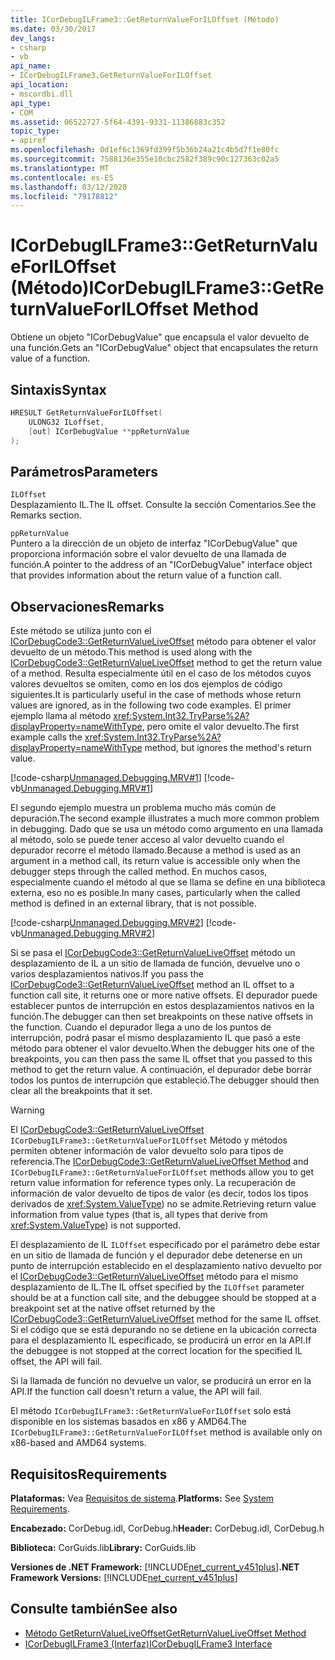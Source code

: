 ```yaml
---
title: ICorDebugILFrame3::GetReturnValueForILOffset (Método)
ms.date: 03/30/2017
dev_langs:
- csharp
- vb
api_name:
- ICorDebugILFrame3.GetReturnValueForILOffset
api_location:
- mscordbi.dll
api_type:
- COM
ms.assetid: 06522727-5f64-4391-9331-11386883c352
topic_type:
- apiref
ms.openlocfilehash: 0d1ef6c1369fd399f5b36b24a21c4b5d7f1e80fc
ms.sourcegitcommit: 7588136e355e10cbc2582f389c90c127363c02a5
ms.translationtype: MT
ms.contentlocale: es-ES
ms.lasthandoff: 03/12/2020
ms.locfileid: "79178812"
---
```

# <a name="icordebugilframe3getreturnvalueforiloffset-method"></a><span data-ttu-id="b1a47-102">ICorDebugILFrame3::GetReturnValueForILOffset (Método)</span><span class="sxs-lookup"><span data-stu-id="b1a47-102">ICorDebugILFrame3::GetReturnValueForILOffset Method</span></span>
<span data-ttu-id="b1a47-103">Obtiene un objeto "ICorDebugValue" que encapsula el valor devuelto de una función.</span><span class="sxs-lookup"><span data-stu-id="b1a47-103">Gets an "ICorDebugValue" object that encapsulates the return value of a function.</span></span>  
  
## <a name="syntax"></a><span data-ttu-id="b1a47-104">Sintaxis</span><span class="sxs-lookup"><span data-stu-id="b1a47-104">Syntax</span></span>  
  
```cpp
HRESULT GetReturnValueForILOffset(  
    ULONG32 ILoffset,
    [out] ICorDebugValue **ppReturnValue  
);  
```  
  
## <a name="parameters"></a><span data-ttu-id="b1a47-105">Parámetros</span><span class="sxs-lookup"><span data-stu-id="b1a47-105">Parameters</span></span>  
 `ILOffset`  
 <span data-ttu-id="b1a47-106">Desplazamiento IL.</span><span class="sxs-lookup"><span data-stu-id="b1a47-106">The IL offset.</span></span> <span data-ttu-id="b1a47-107">Consulte la sección Comentarios.</span><span class="sxs-lookup"><span data-stu-id="b1a47-107">See the Remarks section.</span></span>  
  
 `ppReturnValue`  
 <span data-ttu-id="b1a47-108">Puntero a la dirección de un objeto de interfaz "ICorDebugValue" que proporciona información sobre el valor devuelto de una llamada de función.</span><span class="sxs-lookup"><span data-stu-id="b1a47-108">A pointer to the address of an "ICorDebugValue" interface object that provides information about the return value of a function call.</span></span>  
  
## <a name="remarks"></a><span data-ttu-id="b1a47-109">Observaciones</span><span class="sxs-lookup"><span data-stu-id="b1a47-109">Remarks</span></span>  
 <span data-ttu-id="b1a47-110">Este método se utiliza junto con el [ICorDebugCode3::GetReturnValueLiveOffset](icordebugcode3-getreturnvalueliveoffset-method.md) método para obtener el valor devuelto de un método.</span><span class="sxs-lookup"><span data-stu-id="b1a47-110">This method is used along with the [ICorDebugCode3::GetReturnValueLiveOffset](icordebugcode3-getreturnvalueliveoffset-method.md) method to get the return value of a method.</span></span> <span data-ttu-id="b1a47-111">Resulta especialmente útil en el caso de los métodos cuyos valores devueltos se omiten, como en los dos ejemplos de código siguientes.</span><span class="sxs-lookup"><span data-stu-id="b1a47-111">It is particularly useful in the case of methods whose return values are ignored, as in the following two code examples.</span></span> <span data-ttu-id="b1a47-112">El primer ejemplo llama al método <xref:System.Int32.TryParse%2A?displayProperty=nameWithType>, pero omite el valor devuelto.</span><span class="sxs-lookup"><span data-stu-id="b1a47-112">The first example calls the <xref:System.Int32.TryParse%2A?displayProperty=nameWithType> method, but ignores the method's return value.</span></span>  
  
 [!code-csharp[Unmanaged.Debugging.MRV#1](../../../../samples/snippets/csharp/VS_Snippets_CLR/unmanaged.debugging.mrv/cs/mrv1.cs#1)]
 [!code-vb[Unmanaged.Debugging.MRV#1](../../../../samples/snippets/visualbasic/VS_Snippets_CLR/unmanaged.debugging.mrv/vb/mrv1.vb#1)]  
  
 <span data-ttu-id="b1a47-113">El segundo ejemplo muestra un problema mucho más común de depuración.</span><span class="sxs-lookup"><span data-stu-id="b1a47-113">The second example illustrates a much more common problem in debugging.</span></span> <span data-ttu-id="b1a47-114">Dado que se usa un método como argumento en una llamada al método, solo se puede tener acceso al valor devuelto cuando el depurador recorre el método llamado.</span><span class="sxs-lookup"><span data-stu-id="b1a47-114">Because a method is used as an argument in a method call, its return value is accessible only when the debugger steps through the called method.</span></span> <span data-ttu-id="b1a47-115">En muchos casos, especialmente cuando el método al que se llama se define en una biblioteca externa, eso no es posible.</span><span class="sxs-lookup"><span data-stu-id="b1a47-115">In many cases, particularly when the called method is defined in an external library, that is not possible.</span></span>  
  
 [!code-csharp[Unmanaged.Debugging.MRV#2](../../../../samples/snippets/csharp/VS_Snippets_CLR/unmanaged.debugging.mrv/cs/mrv2.cs#2)]
 [!code-vb[Unmanaged.Debugging.MRV#2](../../../../samples/snippets/visualbasic/VS_Snippets_CLR/unmanaged.debugging.mrv/vb/mrv2.vb#2)]  
  
 <span data-ttu-id="b1a47-116">Si se pasa el [ICorDebugCode3::GetReturnValueLiveOffset](icordebugcode3-getreturnvalueliveoffset-method.md) método un desplazamiento de IL a un sitio de llamada de función, devuelve uno o varios desplazamientos nativos.</span><span class="sxs-lookup"><span data-stu-id="b1a47-116">If you pass the [ICorDebugCode3::GetReturnValueLiveOffset](icordebugcode3-getreturnvalueliveoffset-method.md) method an IL offset to a function call site, it returns one or more native offsets.</span></span> <span data-ttu-id="b1a47-117">El depurador puede establecer puntos de interrupción en estos desplazamientos nativos en la función.</span><span class="sxs-lookup"><span data-stu-id="b1a47-117">The debugger can then set breakpoints on these native offsets in the function.</span></span> <span data-ttu-id="b1a47-118">Cuando el depurador llega a uno de los puntos de interrupción, podrá pasar el mismo desplazamiento IL que pasó a este método para obtener el valor devuelto.</span><span class="sxs-lookup"><span data-stu-id="b1a47-118">When the debugger hits one of the breakpoints, you can then pass the same IL offset that you passed to this method to get the return value.</span></span> <span data-ttu-id="b1a47-119">A continuación, el depurador debe borrar todos los puntos de interrupción que estableció.</span><span class="sxs-lookup"><span data-stu-id="b1a47-119">The debugger should then clear all the breakpoints that it set.</span></span>  
  
> [!WARNING]
> <span data-ttu-id="b1a47-120">El [ICorDebugCode3::GetReturnValueLiveOffset](icordebugcode3-getreturnvalueliveoffset-method.md) `ICorDebugILFrame3::GetReturnValueForILOffset` Método y métodos permiten obtener información de valor devuelto solo para tipos de referencia.</span><span class="sxs-lookup"><span data-stu-id="b1a47-120">The [ICorDebugCode3::GetReturnValueLiveOffset Method](icordebugcode3-getreturnvalueliveoffset-method.md) and `ICorDebugILFrame3::GetReturnValueForILOffset` methods allow you to get return value information for reference types only.</span></span> <span data-ttu-id="b1a47-121">La recuperación de información de valor devuelto de tipos de valor (es decir, todos los tipos derivados de <xref:System.ValueType>) no se admite.</span><span class="sxs-lookup"><span data-stu-id="b1a47-121">Retrieving return value information from value types (that is, all types that derive from <xref:System.ValueType>) is not supported.</span></span>  
  
 <span data-ttu-id="b1a47-122">El desplazamiento de IL `ILOffset` especificado por el parámetro debe estar en un sitio de llamada de función y el depurador debe detenerse en un punto de interrupción establecido en el desplazamiento nativo devuelto por el [ICorDebugCode3::GetReturnValueLiveOffset](icordebugcode3-getreturnvalueliveoffset-method.md) método para el mismo desplazamiento de IL.</span><span class="sxs-lookup"><span data-stu-id="b1a47-122">The IL offset specified by the `ILOffset` parameter should be at a function call site, and the debuggee should be stopped at a breakpoint set at the native offset returned by the [ICorDebugCode3::GetReturnValueLiveOffset](icordebugcode3-getreturnvalueliveoffset-method.md) method for the same IL offset.</span></span> <span data-ttu-id="b1a47-123">Si el código que se está depurando no se detiene en la ubicación correcta para el desplazamiento IL especificado, se producirá un error en la API.</span><span class="sxs-lookup"><span data-stu-id="b1a47-123">If the debuggee is not stopped at the correct location for the specified IL offset, the API will fail.</span></span>  
  
 <span data-ttu-id="b1a47-124">Si la llamada de función no devuelve un valor, se producirá un error en la API.</span><span class="sxs-lookup"><span data-stu-id="b1a47-124">If the function call doesn't return a value, the API will fail.</span></span>  
  
 <span data-ttu-id="b1a47-125">El método `ICorDebugILFrame3::GetReturnValueForILOffset` solo está disponible en los sistemas basados en x86 y AMD64.</span><span class="sxs-lookup"><span data-stu-id="b1a47-125">The `ICorDebugILFrame3::GetReturnValueForILOffset` method is available only on x86-based and AMD64 systems.</span></span>  
  
## <a name="requirements"></a><span data-ttu-id="b1a47-126">Requisitos</span><span class="sxs-lookup"><span data-stu-id="b1a47-126">Requirements</span></span>  
 <span data-ttu-id="b1a47-127">**Plataformas:** Vea [Requisitos de sistema](../../../../docs/framework/get-started/system-requirements.md).</span><span class="sxs-lookup"><span data-stu-id="b1a47-127">**Platforms:** See [System Requirements](../../../../docs/framework/get-started/system-requirements.md).</span></span>  
  
 <span data-ttu-id="b1a47-128">**Encabezado:** CorDebug.idl, CorDebug.h</span><span class="sxs-lookup"><span data-stu-id="b1a47-128">**Header:** CorDebug.idl, CorDebug.h</span></span>  
  
 <span data-ttu-id="b1a47-129">**Biblioteca:** CorGuids.lib</span><span class="sxs-lookup"><span data-stu-id="b1a47-129">**Library:** CorGuids.lib</span></span>  
  
 <span data-ttu-id="b1a47-130">**Versiones de .NET Framework:** [!INCLUDE[net_current_v451plus](../../../../includes/net-current-v451plus-md.md)]</span><span class="sxs-lookup"><span data-stu-id="b1a47-130">**.NET Framework Versions:** [!INCLUDE[net_current_v451plus](../../../../includes/net-current-v451plus-md.md)]</span></span>  
  
## <a name="see-also"></a><span data-ttu-id="b1a47-131">Consulte también</span><span class="sxs-lookup"><span data-stu-id="b1a47-131">See also</span></span>

- [<span data-ttu-id="b1a47-132">Método GetReturnValueLiveOffset</span><span class="sxs-lookup"><span data-stu-id="b1a47-132">GetReturnValueLiveOffset Method</span></span>](icordebugcode3-getreturnvalueliveoffset-method.md)
- [<span data-ttu-id="b1a47-133">ICorDebugILFrame3 (Interfaz)</span><span class="sxs-lookup"><span data-stu-id="b1a47-133">ICorDebugILFrame3 Interface</span></span>](icordebugilframe3-interface.md)
